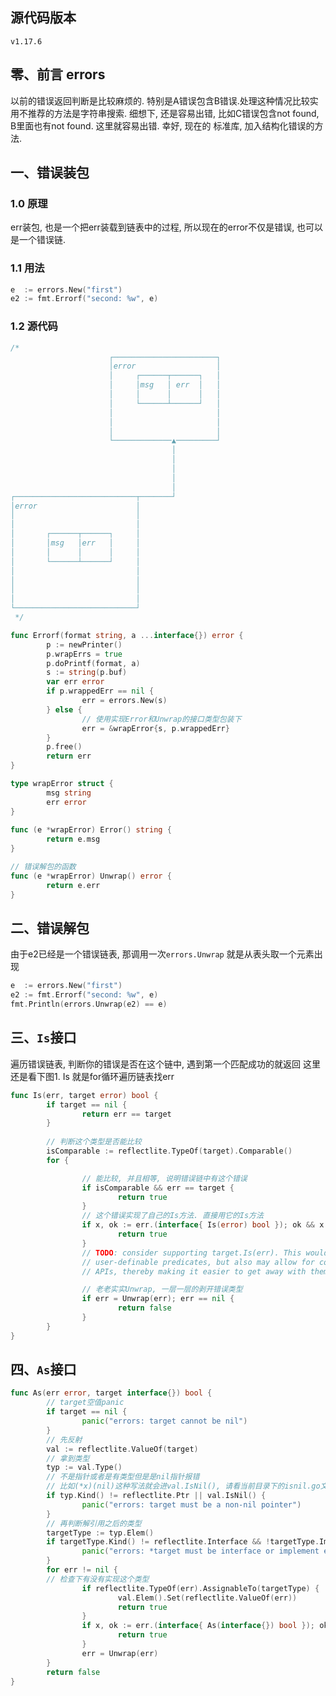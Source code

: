 ## 源代码版本
```v1.17.6```

## 零、前言 errors
以前的错误返回判断是比较麻烦的. 特别是A错误包含B错误.处理这种情况比较实用不推荐的方法是字符串搜索. 
细想下, 还是容易出错, 比如C错误包含not found, B里面也有not found. 这里就容易出错. 幸好, 现在的
标准库, 加入结构化错误的方法.

## 一、错误装包
### 1.0 原理
err装包, 也是一个把err装载到链表中的过程, 所以现在的error不仅是错误, 也可以是一个错误链.
### 1.1 用法
```go
e  := errors.New("first")
e2 := fmt.Errorf("second: %w", e)
```
### 1.2 源代码
```go
/*
                      ┌───────────────────────┐
                      │error                  │
                      │     ┌──────┬──────┐   │
                      │     │msg   │ err  │   │
                      │     │      │      │   │
                      │     └──────┴──────┘   │
                      │                       │
                      │                       │
                      │                       │
                      └─────────────▲─────────┘
                                    │
                                    │
                                    │
                                    │
                                    │
┌───────────────────────────┬───────┘
│error                      │
│                           │
│                           │
│       ┌──────┬──────┐     │
│       │msg   │err   │     │
│       │      │      │     │
│       └──────┴──────┘     │
│                           │
│                           │
│                           │
│                           │
└───────────────────────────┘
 */
```
```go
func Errorf(format string, a ...interface{}) error {
        p := newPrinter()
        p.wrapErrs = true
        p.doPrintf(format, a)
        s := string(p.buf)
        var err error
        if p.wrappedErr == nil {
                err = errors.New(s)
        } else {
                // 使用实现Error和Unwrap的接口类型包装下
                err = &wrapError{s, p.wrappedErr}
        }
        p.free()
        return err
}

type wrapError struct {
        msg string
        err error
}       
        
func (e *wrapError) Error() string {
        return e.msg
}       

// 错误解包的函数
func (e *wrapError) Unwrap() error {
        return e.err
}
```

## 二、错误解包
由于e2已经是一个错误链表, 那调用一次```errors.Unwrap``` 就是从表头取一个元素出现
```go
e  := errors.New("first")
e2 := fmt.Errorf("second: %w", e)
fmt.Println(errors.Unwrap(e2) == e)
```

## 三、```Is```接口
遍历错误链表, 判断你的错误是否在这个链中, 遇到第一个匹配成功的就返回
这里还是看下图1. Is 就是for循环遍历链表找err
```go
func Is(err, target error) bool {
        if target == nil {
                return err == target
        }
        
        // 判断这个类型是否能比较
        isComparable := reflectlite.TypeOf(target).Comparable()
        for {   

                // 能比较, 并且相等, 说明错误链中有这个错误
                if isComparable && err == target {
                        return true
                }
                // 这个错误实现了自己的Is方法. 直接用它的Is方法
                if x, ok := err.(interface{ Is(error) bool }); ok && x.Is(target) {
                        return true
                }
                // TODO: consider supporting target.Is(err). This would allow
                // user-definable predicates, but also may allow for coping with sloppy
                // APIs, thereby making it easier to get away with them.

                // 老老实实Unwrap, 一层一层的剥开错误类型
                if err = Unwrap(err); err == nil {
                        return false
                }
        }
}
```

## 四、```As```接口
```go
func As(err error, target interface{}) bool {
        // target空值panic
        if target == nil {
                panic("errors: target cannot be nil")
        }   
        // 先反射
        val := reflectlite.ValueOf(target)
        // 拿到类型
        typ := val.Type()
        // 不是指针或者是有类型但是是nil指针报错
        // 比如(*x)(nil)这种写法就会进val.IsNil(), 请看当前目录下的isnil.go文件, 运行下
        if typ.Kind() != reflectlite.Ptr || val.IsNil() {
                panic("errors: target must be a non-nil pointer")
        }
        // 再判断解引用之后的类型    
        targetType := typ.Elem()
        if targetType.Kind() != reflectlite.Interface && !targetType.Implements(errorType) {
                panic("errors: *target must be interface or implement error")
        }
        for err != nil {
		// 检查下有没有实现这个类型
                if reflectlite.TypeOf(err).AssignableTo(targetType) {
                        val.Elem().Set(reflectlite.ValueOf(err))
                        return true
                }
                if x, ok := err.(interface{ As(interface{}) bool }); ok && x.As(target) {
                        return true
                }
                err = Unwrap(err)
        }
        return false
}
```
